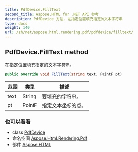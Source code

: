 ```yaml
---
title: PdfDevice.FillText
second_title: Aspose.HTML for .NET API 参考
description: PdfDevice 方法. 在指定位置填充指定的文本字符串
type: docs
weight: 140
url: /zh/net/aspose.html.rendering.pdf/pdfdevice/filltext/
---
```

## PdfDevice.FillText method

在指定位置填充指定的文本字符串。

```csharp
public override void FillText(string text, PointF pt)
```

| 范围 | 类型 | 描述 |
| --- | --- | --- |
| text | String | 要填充的字符串。 |
| pt | PointF | 指定文本坐标的点。 |

### 也可以看看

* class [PdfDevice](../)
* 命名空间 [Aspose.Html.Rendering.Pdf](../../pdfdevice/)
* 部件 [Aspose.HTML](../../../)


